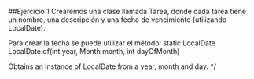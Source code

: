 ##Ejercicio 1 
Crearemos una clase llamada Tarea, 
donde cada tarea tiene un nombre, 
una descripción y una fecha de vencimiento 
(utilizando LocalDate). 

Para crear la fecha se puede utilizar el método: 
static LocalDate	
LocalDate.of(int year, Month month, int dayOfMonth)

Obtains an instance of LocalDate from a year, month and day.
*/
